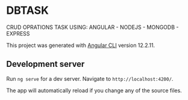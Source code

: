 # DBTASK

CRUD OPRATIONS TASK 
USING: ANGULAR - NODEJS - MONGODB - EXPRESS 

This project was generated with [Angular CLI](https://github.com/angular/angular-cli) version 12.2.11.

## Development server

Run `ng serve` for a dev server. Navigate to `http://localhost:4200/`.

The app will automatically reload if you change any of the source files.
